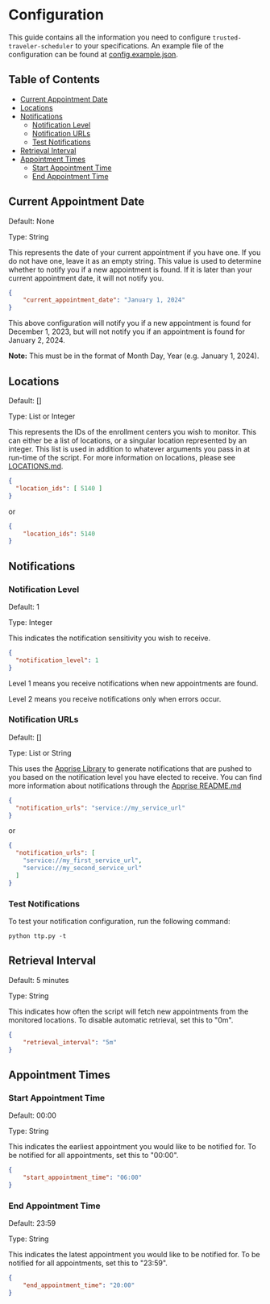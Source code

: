 # Configuration
This guide contains all the information you need to configure `trusted-traveler-scheduler` to your specifications. An example file of the configuration can be found at [config.example.json](config.example.json).

## Table of Contents

- [Current Appointment Date](#current-appointment-date)
- [Locations](#locations)
- [Notifications](#notifications)
  - [Notification Level](#notification-level)
  - [Notification URLs](#notification-urls)
  - [Test Notifications](#test-notifications)
- [Retrieval Interval](#retrieval-interval)
- [Appointment Times](#appointment-times)
  - [Start Appointment Time](#start-appointment-time)
  - [End Appointment Time](#end-appointment-time)

## Current Appointment Date

Default: None

Type: String

This represents the date of your current appointment if you have one. If you do not have one, leave it as an empty string. This value is used to determine whether to notify you if a new appointment is found. If it is later than your current appointment date, it will not notify you.

```json
{
	"current_appointment_date": "January 1, 2024"
}
```

This above configuration will notify you if a new appointment is found for December 1, 2023, but will not notify you if an appointment is found for January 2, 2024.

**Note:** This must be in the format of Month Day, Year (e.g. January 1, 2024).

## Locations

Default: []

Type: List or Integer

This represents the IDs of the enrollment centers you wish to monitor. This can either be a list of locations, or a singular location represented by an integer. This list is used in addition to whatever arguments you pass in at run-time of the script. For more information on locations, please see [LOCATIONS.md](LOCATIONS.md).

```json
{
  "location_ids": [ 5140 ]
}
```

or

```json
{
    "location_ids": 5140
}
```

## Notifications

### Notification Level
Default: 1

Type: Integer

This indicates the notification sensitivity you wish to receive. 
```json
{
  "notification_level": 1
}
```
Level 1 means you receive notifications when new appointments are found.

Level 2 means you receive notifications only when errors occur.

### Notification URLs

Default: []

Type: List or String

This uses the [Apprise Library][0] to generate notifications that are pushed to you based on the notification level you have elected to receive. You can find more information about notifications through the [Apprise README.md][1]

```json
{
  "notification_urls": "service://my_service_url"
}
```

or

```json
{
  "notification_urls": [
    "service://my_first_service_url",
    "service://my_second_service_url"
  ]
}
```

### Test Notifications
To test your notification configuration, run the following command:
```shell
python ttp.py -t
```

## Retrieval Interval
Default: 5 minutes

Type: String

This indicates how often the script will fetch new appointments from the monitored locations. To disable automatic retrieval, set this to "0m".

```json
{
    "retrieval_interval": "5m"
}
```

## Appointment Times

### Start Appointment Time
Default: 00:00

Type: String

This indicates the earliest appointment you would like to be notified for. To be notified for all appointments, set this to "00:00".

```json
{
    "start_appointment_time": "06:00"
}
```

### End Appointment Time
Default: 23:59

Type: String

This indicates the latest appointment you would like to be notified for. To be notified for all appointments, set this to "23:59".

```json
{
    "end_appointment_time": "20:00"
}
```



[0]: https://github.com/caronc/apprise
[1]: https://github.com/caronc/apprise#supported-notifications

